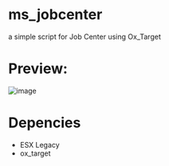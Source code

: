 # ms_jobcenter
a simple script for Job Center using Ox_Target

# Preview:
![image](https://github.com/user-attachments/assets/e3ef9018-e40f-4191-a8a9-6aced91177c3)

# Depencies
- ESX Legacy
- ox_target
